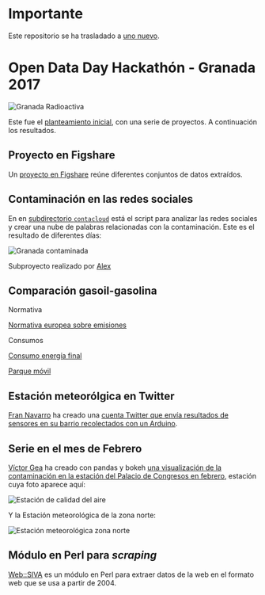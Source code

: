 # Importante

Este repositorio se ha trasladado a [uno nuevo](https://github.com/JJ/contaminAND). 

# Open Data Day Hackathón - Granada 2017

![Granada Radioactiva](recursos/granada-radioactiva_reducido.png)

Este fue el [planteamiento inicial](planteamiento.md), con una serie
de proyectos. A continuación los resultados.

## Proyecto en Figshare

Un
[proyecto en Figshare](https://figshare.com/account/home#/projects/19567) reúne
diferentes conjuntos de datos extraídos. 

## Contaminación en las redes sociales

En en [subdirectorio `contacloud`](contacloud/) está el script para
analizar las redes sociales y crear una nube de palabras relacionadas
con la contaminación. Este es el resultado de diferentes días:

![Granada contaminada](contacloud/contaminacloud_all.gif)

Subproyecto realizado por [Alex](https://github.com/PhoenixAlx)  
  
## Comparación gasoil-gasolina  
  
Normativa  
  
[Normativa europea sobre emisiones](https://es.wikipedia.org/wiki/Normativa_europea_sobre_emisiones)  

Consumos  
  
[Consumo energía final](https://fusiontables.google.com/embedviz?containerId=googft-gviz-canvas&q=select+col0%2C+col8%2C+col6+from+1aAd0hqZ_G0o7Wy15Jot-Errlo7O4WnJLu36Wpx2E+order+by+col0+asc&viz=GVIZ&t=AREA&rmax=250&uiversion=2&gco_forceIFrame=true&gco_hasLabelsColumn=true&width=500&height=300)  
  
[Parque móvil](https://fusiontables.google.com/embedviz?containerId=googft-gviz-canvas&q=select+col0%2C+col1%2C+col2+from+1_cxeeLyOKDwIAEToLtRzlguqn6Suf9O8DoCrogo8+order+by+col0+asc&viz=GVIZ&t=AREA&rmax=250&uiversion=2&gco_forceIFrame=true&gco_hasLabelsColumn=true&width=500&height=300)

## Estación meteorólgica en Twitter

[Fran Navarro](http://github.com/fnavales) ha creado una [cuenta
Twitter que envía resultados de sensores en su barrio recolectados con
un Arduino](https://twitter.com/tempChanaGR).

## Serie en el mes de Febrero

[Víctor Gea](http://github.com/VictorGeaGarcia) ha creado con pandas y
bokeh
[una visualización de la contaminación en la estación del Palacio de Congresos en febrero](Contaminacion_Congresos_febrero.html),
estación cuya foto aparece aquí:

![Estación de calidad del aire](recursos/estacion.jpg)

Y la Estación meteorológica de la zona norte:

![Estación meteorológica zona norte](recursos/estacion_meteorologica_Norte.jpg)

## Módulo en Perl para *scraping*

[Web::SIVA](http://search.cpan.org/~jmerelo/Web-SIVA-0.0.4/) es un
módulo en Perl para extraer datos de la web en el formato web que se
usa a partir de 2004. 




